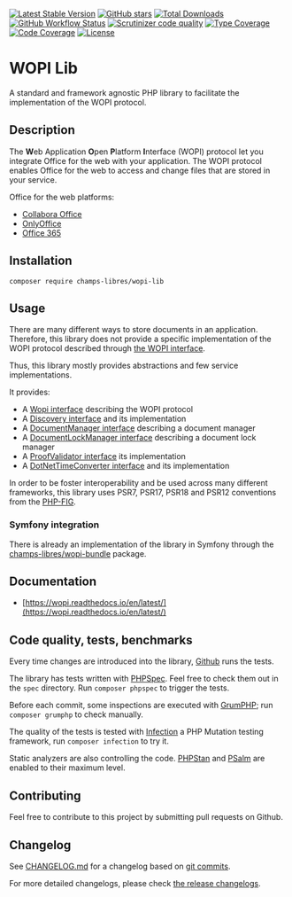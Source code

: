 [![Latest Stable Version][latest stable version]][1]
 [![GitHub stars][github stars]][1]
 [![Total Downloads][total downloads]][1]
 [![GitHub Workflow Status][github workflow status]][2]
 [![Scrutinizer code quality][code quality]][3]
 [![Type Coverage][type coverage]][4]
 [![Code Coverage][code coverage]][3]
 [![License][license]][1]

# WOPI Lib

A standard and framework agnostic PHP library to facilitate the implementation
of the WOPI protocol.

## Description

The **W**eb Application **O**pen **P**latform **I**nterface (WOPI) protocol let you
integrate Office for the web with your application. The WOPI protocol enables Office for
the web to access and change files that are stored in your service.

Office for the web platforms:

* [Collabora Office][46]
* [OnlyOffice][55]
* [Office 365][47]

## Installation

```composer require champs-libres/wopi-lib```

## Usage

There are many different ways to store documents in an application. Therefore, this
library does not provide a specific implementation of the WOPI protocol described
through [the WOPI interface][49].

Thus, this library mostly provides abstractions and few service implementations.

It provides:

* A [Wopi interface][49] describing the WOPI protocol
* A [Discovery interface][52] and its implementation
* A [DocumentManager interface][56] describing a document manager
* A [DocumentLockManager interface][57] describing a document lock manager
* A [ProofValidator interface][58] its implementation
* A [DotNetTimeConverter interface][59] and its implementation

In order to be foster interoperability and be used across many different frameworks,
this library uses PSR7, PSR17, PSR18 and PSR12 conventions from the [PHP-FIG][53].

### Symfony integration

There is already an implementation of the library in Symfony through the [champs-libres/wopi-bundle][54]
package.

## Documentation

* [https://wopi.readthedocs.io/en/latest/](https://wopi.readthedocs.io/en/latest/)

## Code quality, tests, benchmarks

Every time changes are introduced into the library, [Github][2] runs the
tests.

The library has tests written with [PHPSpec][35].
Feel free to check them out in the `spec` directory. Run `composer phpspec` to
trigger the tests.

Before each commit, some inspections are executed with [GrumPHP][36]; run
`composer grumphp` to check manually.

The quality of the tests is tested with [Infection][37] a PHP Mutation testing
framework, run `composer infection` to try it.

Static analyzers are also controlling the code. [PHPStan][38] and
[PSalm][39] are enabled to their maximum level.

## Contributing

Feel free to contribute to this project by submitting pull requests on Github.

## Changelog

See [CHANGELOG.md][43] for a changelog based on [git commits][44].

For more detailed changelogs, please check [the release changelogs][45].

[1]: https://packagist.org/packages/champs-libres/wopi-lib
[latest stable version]: https://img.shields.io/packagist/v/champs-libres/wopi-lib.svg?style=flat-square
[github stars]: https://img.shields.io/github/stars/champs-libres/wopi-lib.svg?style=flat-square
[total downloads]: https://img.shields.io/packagist/dt/champs-libres/wopi-lib.svg?style=flat-square
[github workflow status]: https://img.shields.io/github/workflow/status/champs-libres/wopi-lib/Unit%20tests?style=flat-square
[code quality]: https://img.shields.io/scrutinizer/quality/g/champs-libres/wopi-lib/master.svg?style=flat-square
[3]: https://scrutinizer-ci.com/g/champs-libres/wopi-lib/?branch=master
[type coverage]: https://img.shields.io/badge/dynamic/json?style=flat-square&color=color&label=Type%20coverage&query=message&url=https%3A%2F%2Fshepherd.dev%2Fgithub%2Fchamps-libres%2Fwopi-lib%2Fcoverage
[4]: https://shepherd.dev/github/champs-libres/wopi-lib
[code coverage]: https://img.shields.io/scrutinizer/coverage/g/champs-libres/wopi-lib/master.svg?style=flat-square
[license]: https://img.shields.io/packagist/l/champs-libres/wopi-lib.svg?style=flat-square
[34]: https://github.com/champs-libres/wopi-lib/issues
[2]: https://github.com/champs-libres/wopi-lib/actions
[35]: http://www.phpspec.net/
[36]: https://github.com/phpro/grumphp
[37]: https://github.com/infection/infection
[38]: https://github.com/phpstan/phpstan
[39]: https://github.com/vimeo/psalm
[43]: https://github.com/champs-libres/wopi-lib/blob/master/CHANGELOG.md
[44]: https://github.com/champs-libres/wopi-lib/commits/master
[45]: https://github.com/champs-libres/wopi-lib/releases
[46]: https://www.collaboraoffice.com/
[47]: https://www.office.com/
[49]: https://github.com/Champs-Libres/wopi-lib/blob/master/src/Contract/Service/WopiInterface.php
[52]: https://github.com/Champs-Libres/wopi-lib/blob/master/src/Contract/Service/Discovery/DiscoveryInterface.php
[53]: https://www.php-fig.org/
[54]: https://github.com/champs-libres/wopi-lib
[55]: https://www.onlyoffice.com/
[56]: https://github.com/Champs-Libres/wopi-lib/blob/master/src/Contract/Service/DocumentManagerInterface.php
[57]: https://github.com/Champs-Libres/wopi-lib/blob/master/src/Contract/Service/DocumentLockManagerInterface.php
[58]: https://github.com/Champs-Libres/wopi-lib/blob/master/src/Contract/Service/ProofValidatorInterface.php
[59]: https://github.com/Champs-Libres/wopi-lib/blob/master/src/Contract/Service/Utils/DotNetTimeConverterInterface.php
